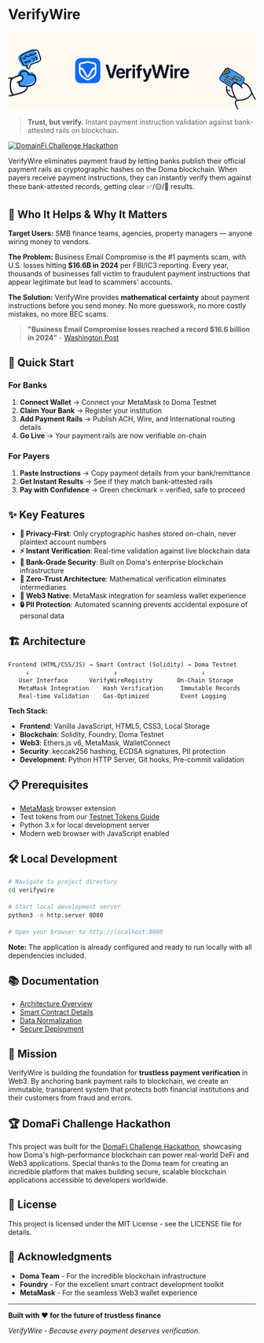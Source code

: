 # VerifyWire

![VerifyWire Banner](./images/verifywire_banner.png)

> **Trust, but verify.** Instant payment instruction validation against bank-attested rails on blockchain.

[![DomainFi Challenge Hackathon](https://img.shields.io/badge/DomainFi-Challenge%20Hackathon-blue?style=flat-square)](https://dorahacks.io/hackathon/domainfi-challenge/detail)


VerifyWire eliminates payment fraud by letting banks publish their official payment rails as cryptographic hashes on the Doma blockchain. When payers receive payment instructions, they can instantly verify them against these bank-attested records, getting clear ✅/🟡/🔴 results.

## 🎯 Who It Helps & Why It Matters

**Target Users:** SMB finance teams, agencies, property managers — anyone wiring money to vendors.

**The Problem:** Business Email Compromise is the #1 payments scam, with U.S. losses hitting **$16.6B in 2024** per FBI/IC3 reporting. Every year, thousands of businesses fall victim to fraudulent payment instructions that appear legitimate but lead to scammers' accounts.

**The Solution:** VerifyWire provides **mathematical certainty** about payment instructions before you send money. No more guesswork, no more costly mistakes, no more BEC scams.

> **"Business Email Compromise losses reached a record $16.6 billion in 2024"** - [Washington Post](https://www.washingtonpost.com/business/2025/05/16/166-billion-scam-losses-new-record/?utm_source=chatgpt.com)

## 🚀 Quick Start

### For Banks
1. **Connect Wallet** → Connect your MetaMask to Doma Testnet
2. **Claim Your Bank** → Register your institution
3. **Add Payment Rails** → Publish ACH, Wire, and International routing details
4. **Go Live** → Your payment rails are now verifiable on-chain

### For Payers
1. **Paste Instructions** → Copy payment details from your bank/remittance
2. **Get Instant Results** → See if they match bank-attested rails
3. **Pay with Confidence** → Green checkmark = verified, safe to proceed

## ✨ Key Features

- **🔐 Privacy-First**: Only cryptographic hashes stored on-chain, never plaintext account numbers
- **⚡ Instant Verification**: Real-time validation against live blockchain data
- **🏦 Bank-Grade Security**: Built on Doma's enterprise blockchain infrastructure
- **🎯 Zero-Trust Architecture**: Mathematical verification eliminates intermediaries
- **📱 Web3 Native**: MetaMask integration for seamless wallet experience
- **🔒 PII Protection**: Automated scanning prevents accidental exposure of personal data

## 🏗️ Architecture

```
Frontend (HTML/CSS/JS) → Smart Contract (Solidity) → Doma Testnet
     ↓                        ↓                        ↓
   User Interface      VerifyWireRegistry       On-Chain Storage
   MetaMask Integration    Hash Verification     Immutable Records
   Real-time Validation    Gas-Optimized         Event Logging
```

**Tech Stack:**
- **Frontend**: Vanilla JavaScript, HTML5, CSS3, Local Storage
- **Blockchain**: Solidity, Foundry, Doma Testnet
- **Web3**: Ethers.js v6, MetaMask, WalletConnect
- **Security**: keccak256 hashing, ECDSA signatures, PII protection
- **Development**: Python HTTP Server, Git hooks, Pre-commit validation

## 📋 Prerequisites

- [MetaMask](https://metamask.io) browser extension
- Test tokens from our [Testnet Tokens Guide](./testnet-tokens.html)
- Python 3.x for local development server
- Modern web browser with JavaScript enabled

## 🛠️ Local Development

```bash
# Navigate to project directory
cd verifywire

# Start local development server
python3 -m http.server 8080

# Open your browser to http://localhost:8080
```

**Note:** The application is already configured and ready to run locally with all dependencies included.

## 📚 Documentation

- [Architecture Overview](./docs/ARCHITECTURE.md)
- [Smart Contract Details](./docs/CONTRACTS.md)
- [Data Normalization](./docs/NORMALIZATION.md)
- [Secure Deployment](./onchain/SECURE_DEPLOY.md)

## 🎯 Mission

VerifyWire is building the foundation for **trustless payment verification** in Web3. By anchoring bank payment rails to blockchain, we create an immutable, transparent system that protects both financial institutions and their customers from fraud and errors.

## 🏆 DomaFi Challenge Hackathon

This project was built for the [DomaFi Challenge Hackathon](https://dorahacks.io/hackathon/domainfi-challenge/detail), showcasing how Doma's high-performance blockchain can power real-world DeFi and Web3 applications. Special thanks to the Doma team for creating an incredible platform that makes building secure, scalable blockchain applications accessible to developers worldwide.

## 📄 License

This project is licensed under the MIT License - see the LICENSE file for details.

## 🌟 Acknowledgments

- **Doma Team** - For the incredible blockchain infrastructure
- **Foundry** - For the excellent smart contract development toolkit
- **MetaMask** - For the seamless Web3 wallet experience

---

**Built with ❤️ for the future of trustless finance**

*VerifyWire - Because every payment deserves verification.*
